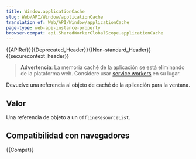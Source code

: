 ```yaml
---
title: Window.applicationCache
slug: Web/API/Window/applicationCache
translation_of: Web/API/Window/applicationCache
page-type: web-api-instance-property
browser-compat: api.SharedWorkerGlobalScope.applicationCache
---
```


{{APIRef}}{{Deprecated_Header}}{{Non-standard_Header}}{{securecontext_header}}

> **Advertencia**: La memoria caché de la aplicación se está eliminando de la plataforma web. Considere usar [service workers](/es/docs/Web/API/Service_Worker_API) en su lugar.

Devuelve una referencia al objeto de caché de la aplicación para la ventana.

## Valor

Una referencia de objeto a un `OfflineResourceList`.

## Compatibilidad con navegadores

{{Compat}}
